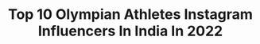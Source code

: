 ---
title: Top 10 Olympian Athletes Instagram Influencers In India In 2022
description: >-
  Find top olympian athletes Instagram influencers in India in 2022. Most popular hashtags: #athlete #motivation #happiness #fitness.
platform: Instagram
hits: 17
text_top: Identify the most popular Instagram profiles on inBeat.
text_bottom: Our database aggregates 17 Instagram influencers like this in India for you to pitch.
profiles:
  - username: "nitinrawat_olympian"
    fullname: >-
      Nitendra Singh Rawat OLY 🇮🇳
    bio: >-
      Official Account Olympian 2016 Marathoner | Half Marathon Record Holder | Indian Army #pahadirunner
    location: "India"
    followers: 8696
    engagement: 611
    commentsToLikes: 0.011141
    id: ckap08ii1p7no0i78nun2z686
    verified: false
    hashtags: "#running, #athlete, #weareteamindia, #olympian"
  - username: "poovamma.m.r"
    fullname: >-
      Poovamma M R
    bio: >-
      Indian Track& Field Athlete | Asian Games Medalist 🥇🥇| Olympian (Beijing 2008 🇨🇳 Rio 2016🇧🇷) | Arjuna Awardee | 400mts | PB 51.7 | Nike Athlete
    location: "India"
    followers: 14583
    engagement: 1367
    commentsToLikes: 0.008293
    id: ck5cdwqfhjxgi0i11xvsdgbjs
    verified: false
    hashtags: "#running, #run, #nike, #onthisday"
  - username: "jinson__johnson"
    fullname: >-
      jinson Johnson
    bio: >-
      Indian🇮🇳athlete From god’s own country🏠 Olympian,Arjuna awardee Asian games gold medalist🥇double national record holder Contact:jinsonj10@gmail.com
    location: "India"
    followers: 24695
    engagement: 1573
    commentsToLikes: 0.008489
    id: ck0w20l7nm2420i19axur607n
    verified: true
    hashtags: "#jinsonjohnson, #athlete, #happiness, #asicsin"
  - username: "gopithonakal_4774"
    fullname: >-
      Gopi Thonakal🇮🇳
    bio: >-
      Olympian >Marathon=National champion&Asian champion
    location: "India"
    followers: 5741
    engagement: 2097
    commentsToLikes: 0.024891
    id: ck0w20m92m2a20i19bs331ajn
    verified: false
    hashtags: "#asicsindia, #athlete, #marathontraining, #marathon"
  - username: "devindar"
    fullname: >-
      Devindar Walmiki OLY
    bio: >-
      👁‍🗨Since 1992 👁‍🗨Olympian 🏑🇮🇳 👁‍🗨Recipient Of The Shiv Chhatrapati Award 👁‍🗨I’m Hard To Beat 👁‍🗨Influencer 👁‍🗨Sponsored by🗯 @indianmaharadja
    location: "India"
    followers: 91813
    engagement: 272
    commentsToLikes: 0.050579
    id: ck55kaadiyuu20i11vyga8pnl
    verified: true
    hashtags: "#walmiki, #motivation, #tbt, #black"
  - username: "indian__weightlifting"
    fullname: >-
      Indian Weightlifting
    bio: >-
      ➡️The official account for INDIA weightlifting . ••➡️Follow for the best weightlifting pics ➡️indian athlete news videos https://youtu.be/h2KqyU5tvII
    location: "India"
    followers: 7293
    engagement: 1030
    commentsToLikes: 0.003797
    id: ckf5qgv6k9bjs0j232v4n9c0z
    verified: false
    hashtags: "#indianweightlifting, #weightlifting, #irongripindia, #olympicweightlifting"
  - username: "arhanansari456"
    fullname: >-
      arhan.ansari.
    bio: >-
      FITNESS ATHLETE @muscleblaze discount code ARHANMB30 Mr Olympia India🏅🇮🇳🏆 Tiktok arhanansari456 #onesidebaby Josh app link
    location: "India"
    followers: 320482
    engagement: 556
    commentsToLikes: 0.008845
    id: ck8wfdcqefk6x0j783rslum6w
    verified: false
    hashtags: "#reellife, #reelkarofeelkaro, #reelfitness, #keepsupporting"
  - username: "ifbbpro_bikisingh"
    fullname: >-
      Biki Singh IFBB PRO
    bio: >-
      🔺GOD First🙏 🔺#TeamFarah 🔥 🔺India’s First Classic Physique Pro & Pro Creator👊🏿 🔺Bodybuilder/Prep Coach/lifestyle coach 🔺@sanescience athlete 🔺Email 👇
    location: "India"
    followers: 38638
    engagement: 575
    commentsToLikes: 0.009961
    id: ck5bwce1wlf5l0i1130vkzz6e
    verified: false
    hashtags: "#fitfam, #ban, #bodybuilding, #npc"
  - username: "imsonysidhu"
    fullname: >-
      Gurpreet Singh Sidhu
    bio: >-
      Bļėš§ĕd Wíth Śőme ŞūpeřñatuŕáĻ Pòwēřş 💀 Athlete - @steadfastnutrition
    location: "India"
    followers: 12961
    engagement: 483
    commentsToLikes: 0.042893
    id: ck8szmplsp0qs0j787xli498u
    verified: false
    hashtags: "#staystrong, #stayfit, #stayhumble, #abs"
  - username: "vashishtmohan"
    fullname: >-
      MOHAN VASHISHT(MV)
    bio: >-
      ENTREPRENEUR COACH/ COMPETITOR हिंदू 🇮🇳 @teamprocel ATHLETE PROMO CODE MOHAN35 Vashist.mohan19@gmail.com
    location: "India"
    followers: 26908
    engagement: 372
    commentsToLikes: 0.015121
    id: ck8szmhqlozz30j787uqf5ys2
    verified: false
    hashtags: "#teammv, #indianbodybuilding, #fitness, #massthetics"
---